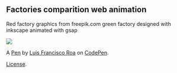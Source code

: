 Factories comparition web animation
-----------------------------------
Red factory graphics from freepik.com green factory designed with inkscape animated with gsap

<img src="https://media.giphy.com/media/1dIWxOpP36JfOSYDbm/giphy.gif" >

A [Pen](https://codepen.io/lsroa/pen/yXRdKv) by [Luis Francisco Roa](https://codepen.io/lsroa) on [CodePen](https://codepen.io).

[License](https://codepen.io/lsroa/pen/yXRdKv/license).
